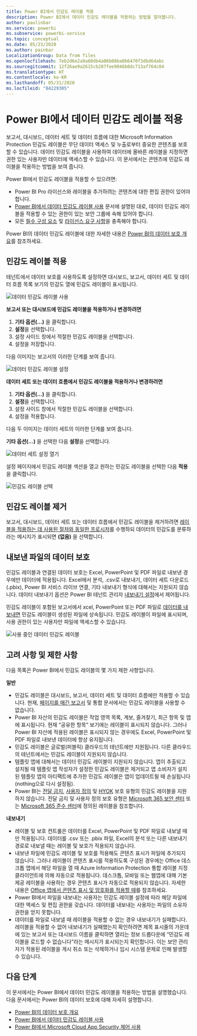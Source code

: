 ```yaml
---
title: Power BI에서 민감도 레이블 적용
description: Power BI에서 데이터 민감도 레이블을 적용하는 방법을 알아봅니다.
author: paulinbar
ms.service: powerbi
ms.subservice: powerbi-service
ms.topic: conceptual
ms.date: 05/23/2020
ms.author: painbar
LocalizationGroup: Data from files
ms.openlocfilehash: 7eb2d6e2a9a60db4a06b08ba0b6470f3dbd64abc
ms.sourcegitcommit: 12f26ae9a2615cb287fee9046b0dc713af764c04
ms.translationtype: HT
ms.contentlocale: ko-KR
ms.lasthandoff: 05/31/2020
ms.locfileid: "84229305"
---
```

# <a name="apply-data-sensitivity-labels-in-power-bi"></a>Power BI에서 데이터 민감도 레이블 적용

보고서, 대시보드, 데이터 세트 및 데이터 흐름에 대한 Microsoft Information Protection 민감도 레이블은 무단 데이터 액세스 및 누출로부터 중요한 콘텐츠를 보호할 수 있습니다. 데이터 민감도 레이블을 사용하여 데이터에 올바른 레이블을 지정하면 권한 있는 사용자만 데이터에 액세스할 수 있습니다. 이 문서에서는 콘텐츠에 민감도 레이블을 적용하는 방법을 보여 줍니다.

Power BI에서 민감도 레이블을 적용할 수 있으려면:
* Power BI Pro 라이선스와 레이블을 추가하려는 콘텐츠에 대한 편집 권한이 있어야 합니다.
* [Power BI에서 데이터 민감도 레이블 사용](../admin/service-security-enable-data-sensitivity-labels.md#enable-data-sensitivity-labels) 문서에 설명된 대로, 데이터 민감도 레이블을 적용할 수 있는 권한이 있는 보안 그룹에 속해 있어야 합니다.
* 모든 [필수 구성 요소](../admin/service-security-data-protection-overview.md#requirements-for-using-sensitivity-labels-in-power-bi) 및 [라이선스 요구 사항](../admin/service-security-data-protection-overview.md#licensing)을 충족해야 합니다.

Power BI의 데이터 민감도 레이블에 대한 자세한 내용은 [Power BI의 데이터 보호 개요](../admin/service-security-data-protection-overview.md)를 참조하세요.

## <a name="applying-sensitivity-labels"></a>민감도 레이블 적용

테넌트에서 데이터 보호를 사용하도록 설정하면 대시보드, 보고서, 데이터 세트 및 데이터 흐름 목록 보기의 민감도 열에 민감도 레이블이 표시됩니다.

![데이터 민감도 레이블 사용](media/service-security-apply-data-sensitivity-labels/apply-data-sensitivity-labels-01.png)

**보고서 또는 대시보드에 민감도 레이블을 적용하거나 변경하려면**
1. **기타 옵션(...)** 을 클릭합니다.
1. **설정**을 선택합니다.
1. 설정 사이드 창에서 적절한 민감도 레이블을 선택합니다.
1. 설정을 저장합니다.

다음 이미지는 보고서의 이러한 단계를 보여 줍니다.

![데이터 민감도 레이블 설정](media/service-security-apply-data-sensitivity-labels/apply-data-sensitivity-labels-02.png)

**데이터 세트 또는 데이터 흐름에서 민감도 레이블을 적용하거나 변경하려면**

1. **기타 옵션(...)** 을 클릭합니다.
1. **설정**을 선택합니다.
1. 설정 사이드 창에서 적절한 민감도 레이블을 선택합니다.
1. 설정을 적용합니다.

다음 두 이미지는 데이터 세트의 이러한 단계를 보여 줍니다.

**기타 옵션(...)** 을 선택한 다음 **설정**을 선택합니다.

![데이터 세트 설정 열기](media/service-security-apply-data-sensitivity-labels/apply-data-sensitivity-labels-05.png)

설정 페이지에서 민감도 레이블 섹션을 열고 원하는 민감도 레이블을 선택한 다음 **적용**을 클릭합니다.

![민감도 레이블 선택](media/service-security-apply-data-sensitivity-labels/apply-data-sensitivity-labels-06.png)

## <a name="removing-sensitivity-labels"></a>민감도 레이블 제거
보고서, 대시보드, 데이터 세트 또는 데이터 흐름에서 민감도 레이블을 제거하려면 [레이블을 적용하는 데 사용된 절차와 동일한 프로시저](#applying-sensitivity-labels)를 수행하되 데이터의 민감도를 분류하라는 메시지가 표시되면 **(없음)** 을 선택합니다. 

## <a name="data-protection-in-exported-files"></a>내보낸 파일의 데이터 보호

민감도 레이블과 연결된 데이터 보호는 Excel, PowerPoint 및 PDF 파일로 내보낸 경우에만 데이터에 적용됩니다. Excel에서 분석, .csv로 내보내기, 데이터 세트 다운로드(.pbix), Power BI 서비스 라이브 연결, 기타 내보내기 형식에 대해서는 지원되지 않습니다. 데이터 내보내기 옵션은 Power BI 테넌트 관리자 [내보내기 설정](../service-admin-portal.md#export-and-sharing-settings)에서 제어됩니다.

민감도 레이블이 포함된 보고서에서 xcel, PowerPoint 또는 PDF 파일로 [데이터를 내보내면](https://docs.microsoft.com/power-bi/consumer/end-user-export) 민감도 레이블이 생성된 파일에 상속됩니다. 민감도 레이블이 파일에 표시되며, 사용 권한이 있는 사용자만 파일에 액세스할 수 있습니다.

![사용 중인 데이터 민감도 레이블](media/service-security-apply-data-sensitivity-labels/apply-data-sensitivity-labels-04b.png)

## <a name="considerations-and-limitations"></a>고려 사항 및 제한 사항

다음 목록은 Power BI에서 민감도 레이블의 몇 가지 제한 사항입니다.

**일반**
* 민감도 레이블은 대시보드, 보고서, 데이터 세트 및 데이터 흐름에만 적용할 수 있습니다. 현재, [페이지를 매긴 보고서](../paginated-reports/report-builder-power-bi.md) 및 통합 문서에서는 민감도 레이블을 사용할 수 없습니다.
* Power BI 자산의 민감도 레이블은 작업 영역 목록, 계보, 즐겨찾기, 최근 항목 및 앱에 표시됩니다. 현재 “공유한 항목” 보기에는 레이블이 표시되지 않습니다. 그러나 Power BI 자산에 적용된 레이블은 표시되지 않는 경우에도 Excel, PowerPoint 및 PDF 파일로 내보낸 데이터에 항상 유지됩니다.
* 민감도 레이블은 글로벌(퍼블릭) 클라우드의 테넌트에만 지원됩니다. 다른 클라우드의 테넌트에서는 민감도 레이블이 지원되지 않습니다.
* 템플릿 앱에 대해서는 데이터 민감도 레이블이 지원되지 않습니다. 앱이 추출되고 설치될 때 템플릿 앱 작성자가 설정한 민감도 레이블은 제거되고 앱 소비자가 설치된 템플릿 앱의 아티팩트에 추가한 민감도 레이블은 앱이 업데이트될 때 손실됩니다(nothing으로 다시 설정됨).
* Power BI는 [전달 금지](https://docs.microsoft.com/microsoft-365/compliance/encryption-sensitivity-labels?view=o365-worldwide#let-users-assign-permissions), [사용자 정의](https://docs.microsoft.com/microsoft-365/compliance/encryption-sensitivity-labels?view=o365-worldwide#let-users-assign-permissions) 및 [HYOK](https://docs.microsoft.com/azure/information-protection/configure-adrms-restrictions) 보호 유형의 민감도 레이블을 지원하지 않습니다. 전달 금지 및 사용자 정의 보호 유형은 [Microsoft 365 보안 센터](https://security.microsoft.com/) 또는 [Microsoft 365 준수 센터](https://compliance.microsoft.com/)에 정의된 레이블을 참조합니다.

**내보내기**
* 레이블 및 보호 컨트롤은 데이터를 Excel, PowerPoint 및 PDF 파일로 내보낼 때만 적용됩니다. 데이터를 .csv 또는 .pbix 파일, Excel의 분석 또는 다른 내보내기 경로로 내보낼 때는 레이블 및 보호가 적용되지 않습니다.
* 내보낸 파일에 민감도 레이블 및 보호를 적용해도 콘텐츠 표시가 파일에 추가되지 않습니다. 그러나 레이블이 콘텐츠 표시를 적용하도록 구성된 경우에는 Office 데스크톱 앱에서 해당 파일을 열 때 Azure Information Protection 통합 레이블 지정 클라이언트에 의해 자동으로 적용됩니다. 데스크톱, 모바일 또는 웹앱에 대해 기본 제공 레이블을 사용하는 경우 콘텐츠 표시가 자동으로 적용되지 않습니다. 자세한 내용은 [Office 앱에서 콘텐츠 표시 및 암호화를 적용할 때](https://docs.microsoft.com/microsoft-365/compliance/sensitivity-labels-office-apps?view=o365-worldwide#when-office-apps-apply-content-marking-and-encryption)를 참조하세요.
* Power BI에서 파일을 내보내는 사용자는 민감도 레이블 설정에 따라 해당 파일에 대한 액세스 및 편집 권한을 갖습니다. 데이터를 내보내는 사용자는 파일의 소유자 권한을 얻지 못합니다.
* 데이터를 파일로 내보낼 때 레이블을 적용할 수 없는 경우 내보내기가 실패합니다. 레이블을 적용할 수 없어 내보내기가 실패했는지 확인하려면 제목 표시줄의 가운데에 있는 보고서 또는 대시보드 이름을 클릭하면 열리는 정보 드롭다운에 “민감도 레이블을 로드할 수 없습니다”라는 메시지가 표시되는지 확인합니다. 이는 보안 관리자가 적용된 레이블을 게시 취소 또는 삭제하거나 임시 시스템 문제로 인해 발생할 수 있습니다.

## <a name="next-steps"></a>다음 단계

이 문서에서는 Power BI에서 데이터 민감도 레이블을 적용하는 방법을 설명했습니다. 다음 문서에서는 Power BI의 데이터 보호에 대해 자세히 설명합니다. 

* [Power BI의 데이터 보호 개요](../admin/service-security-data-protection-overview.md)
* [Power BI에서 데이터 민감도 레이블 사용](../admin/service-security-enable-data-sensitivity-labels.md)
* [Power BI에서 Microsoft Cloud App Security 제어 사용](../admin/service-security-using-microsoft-cloud-app-security-controls.md)
